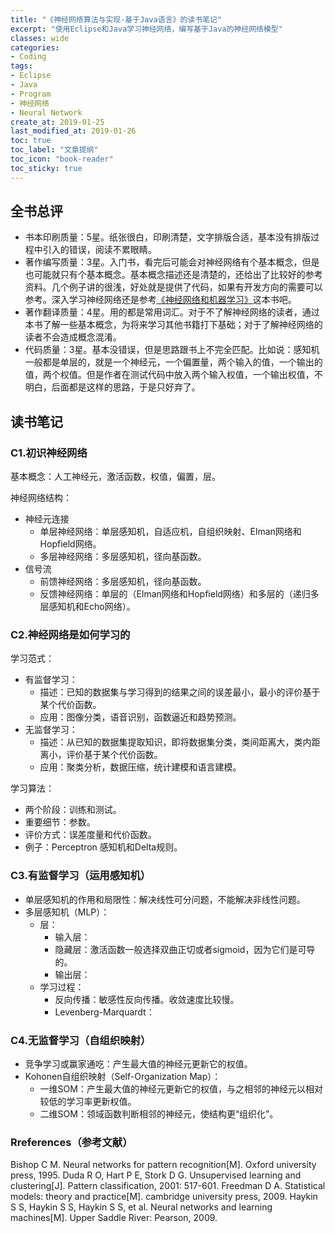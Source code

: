```yaml
---
title: "《神经网络算法与实现-基于Java语言》的读书笔记"
excerpt: "使用Eclipse和Java学习神经网络，编写基于Java的神经网络模型"
classes: wide
categories:
- Coding
tags:
- Eclipse
- Java
- Program
- 神经网络
- Neural Network 
create_at: 2019-01-25
last_modified_at: 2019-01-26
toc: true
toc_label: "文章提纲"
toc_icon: "book-reader"
toc_sticky: true
---
```


## 全书总评
* 书本印刷质量：5星。纸张很白，印刷清楚，文字排版合适，基本没有排版过程中引入的错误，阅读不累眼睛。
* 著作编写质量：3星。入门书，看完后可能会对神经网络有个基本概念，但是也可能就只有个基本概念。基本概念描述还是清楚的，还给出了比较好的参考资料。几个例子讲的很浅，好处就是提供了代码，如果有开发方向的需要可以参考。深入学习神经网络还是参考[《神经网络和机器学习》](https://book.douban.com/subject/5952531/)这本书吧。
* 著作翻译质量：4星。用的都是常用词汇。对于不了解神经网络的读者，通过本书了解一些基本概念，为将来学习其他书籍打下基础；对于了解神经网络的读者不会造成概念混淆。
* 代码质量：3星。基本没错误，但是思路跟书上不完全匹配。比如说：感知机一般都是单层的，就是一个神经元，一个偏置量，两个输入的值，一个输出的值，两个权值。但是作者在测试代码中放入两个输入权值，一个输出权值，不明白，后面都是这样的思路，于是只好弃了。

## 读书笔记
### C1.初识神经网络
基本概念：人工神经元，激活函数，权值，偏置，层。

神经网络结构：
* 神经元连接
  * 单层神经网络：单层感知机，自适应机，自组织映射、Elman网络和Hopfield网络。
  * 多层神经网络：多层感知机，径向基函数。
* 信号流
  * 前馈神经网络：多层感知机，径向基函数。
  * 反馈神经网络：单层的（Elman网络和Hopfield网络）和多层的（递归多层感知机和Echo网络）。

### C2.神经网络是如何学习的
学习范式：
* 有监督学习：
  * 描述：已知的数据集与学习得到的结果之间的误差最小，最小的评价基于某个代价函数。
  * 应用：图像分类，语音识别，函数逼近和趋势预测。
* 无监督学习：
  * 描述：从已知的数据集提取知识，即将数据集分类，类间距离大，类内距离小，评价基于某个代价函数。
  * 应用：聚类分析，数据压缩，统计建模和语言建模。

学习算法：
* 两个阶段：训练和测试。
* 重要细节：参数。
* 评价方式：误差度量和代价函数。
* 例子：Perceptron 感知机和Delta规则。

### C3.有监督学习（运用感知机）
* 单层感知机的作用和局限性：解决线性可分问题，不能解决非线性问题。
* 多层感知机（MLP）：
  * 层：
    * 输入层：
    * 隐藏层：激活函数一般选择双曲正切或者sigmoid，因为它们是可导的。
    * 输出层：
  * 学习过程：
    * 反向传播：敏感性反向传播。收敛速度比较慢。
    * Levenberg-Marquardt：

### C4.无监督学习（自组织映射）
* 竞争学习或赢家通吃：产生最大值的神经元更新它的权值。
* Kohonen自组织映射（Self-Organization Map）：
  * 一维SOM：产生最大值的神经元更新它的权值，与之相邻的神经元以相对较低的学习率更新权值。
  * 二维SOM：领域函数判断相邻的神经元，使结构更“组织化”。

### Rreferences（参考文献）
Bishop C M. Neural networks for pattern recognition[M]. Oxford university press, 1995.
Duda R O, Hart P E, Stork D G. Unsupervised learning and clustering[J]. Pattern classification, 2001: 517-601.
Freedman D A. Statistical models: theory and practice[M]. cambridge university press, 2009.
Haykin S S, Haykin S S, Haykin S S, et al. Neural networks and learning machines[M]. Upper Saddle River: Pearson, 2009.